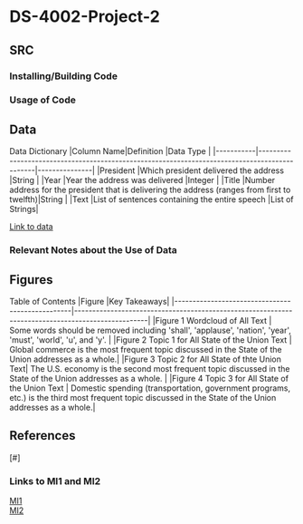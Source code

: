 # DS-4002-Project-2
  

## SRC 
### Installing/Building Code
 

### Usage of Code

 
## Data 

Data Dictionary
|Column Name|Definition                                                                                    |Data Type      | 
|-----------|----------------------------------------------------------------------------------------------|---------------|
|President  |Which president delivered the address                                                         |String         |
|Year       |Year the address was delivered                                                                |Integer        |
|Title      |Number address for the president that is delivering the address (ranges from first to twelfth)|String         |
|Text       |List of sentences containing the entire speech                                                |List of Strings|

[Link to data](Data/state_ofthe_union_texts.csv)

### Relevant Notes about the Use of Data


## Figures 
Table of Contents
|Figure     |Key Takeaways| 
|-------------------------------------------------|--------------------------------------------------------------------------------------------------|
|Figure 1 Wordcloud of All Text                   | Some words should be removed including 'shall', 'applause', 'nation', 'year', 'must', 'world', 'u', and 'y'. |
|Figure 2 Topic 1 for All State of the Union Text | Global commerce is the most frequent topic discussed in the State of the Union addresses as a whole.|
|Figure 3 Topic 2 for All State of thte Union Text| The U.S. economy is the second most frequent topic discussed in the State of the Union addresses as a whole. |
|Figure 4 Topic 3 for All State of the Union Text | Domestic spending (transportation, government programs, etc.) is the third most frequent topic discussed in the State of the Union addresses as a whole.|


## References
[#]

### Links to MI1 and MI2
[MI1]()  
[MI2]()
